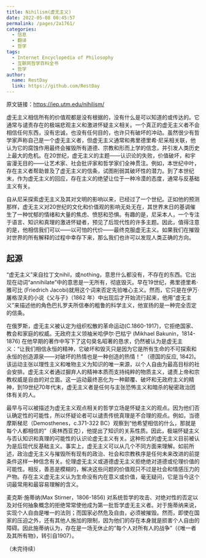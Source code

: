 ```yaml
---
title: Nihilism(虚无主义)
date: 2022-05-08 00:45:57
permalink: /pages/2a1761/
categories:
  - 信息
  - 翻译
  - 哲学
tags:
  - Internet Encyclopedia of Philosophy
  - 互联网哲学百科全书
  - 哲学
author: 
  name: RestDay
  link: https://github.com/RestDay
---
```


原文链接：<https://iep.utm.edu/nihilism/>

虚无主义相信所有的价值观都是没有根据的，没有什么是可以知道的或传达的。它通常与谴责存在的极端悲观主义和激进怀疑主义相关。一个真正的虚无主义者不会相信任何东西，没有忠诚，也没有任何目的，也许只有破坏的冲动。虽然很少有哲学家声称自己是一个虚无主义者，但虚无主义通常和弗里德里希·尼采相关联，他认为它的腐蚀作用最终会摧毁所有道德、宗教和形而上学的信念，并引发人类历史上最大的危机。在20世纪，虚无主义的主题——认识论的失败，价值破坏，和宇宙漫无目的——让艺术家、社会批评家和哲学家们全神贯注。例如，本世纪中叶，存在主义者帮助普及了虚无主义的信条，试图削弱其破坏性的潜力。到了本世纪末，作为虚无主义的回应，存在主义的绝望让位于一种冷漠的态度，通常与反基础主义有关。

自从尼采探索虚无主义及其对文明的影响以来，已经过了一个世纪。正如他的预测那样，虚无主义对20世纪的文化和价值观的影响无处无在，其世界末日的基调催生了一种忧郁的情绪和大量的焦虑、愤怒和恐惧。有趣的是，尼采本人，一个专注于语言、知识和真理的激进怀疑者，预见了后现代性的许多主题。因此，值得注意的是，他相信我们可以——以可怕的代价——最终克服虚无主义。如果我们在摧毁对世界的所有解释的过程中幸存下来，那么我们也许可以发现人类正确的方向。

## 起源

“虚无主义”来自拉丁文nihil，或nothing，意思什么都没有，不存在的东西。它出现在动词“annihilate”中的意思是一无所有，彻底毁灭。早在19世纪，弗里德里希·雅可比 (Friedrich Jacobi)就用这个词来否定先验唯心主义。然而，它只是在伊万·屠格涅夫的小说《父与子》（1862 年）中出现后才开始流行起来，他用“虚无主义”来描述他的角色巴扎罗夫所信奉的粗鲁的科学主义，他宣扬的是一种完全否定的信条。

在俄罗斯，虚无主义被认定为组织松散的革命运动(C.1860-1917)，它拒绝国家、教会和家庭的权威。无政府主义领袖米哈伊尔·巴枯宁 (Mikhael Bakunin，1814-1876) 在他早期的著作中写下了这句臭名昭著的恳求，仍然被认为是虚无主义：“让我们相信永恒的精神，它破坏和毁灭只是因为它是所有生命的不可探索和永恒的创造源泉——对破坏的热情也是一种创造的热情！” （德国的反应, 1842)。
该运动主张以理性主义和唯物主义为知识的唯一来源，以个人自由为最高目标的社会安排。虚无主义者通过摒弃人的精神本质而支持纯粹的物质主义，谴责上帝和宗教权威是自由的对立面。这一运动最终恶化为一种颠覆、破坏和无政府主义的精神，到19世纪70年代末，虚无主义者是任何与主张恐怖主义和暗杀的秘密政治团体有关的人。
 
 最早与可以被描述为虚无主义观点相关的哲学立场是怀疑主义的观点。因为他们否认确定性的可能性，所以怀疑论者可以谴责传统真理是不合理的观点。例如，当德摩斯梯尼（Demosthenes，c.371-322 BC）观察到“他希望相信的什么，那就是每个人都相信的”（奥林西亚克），他提出了知识的关系性质。因此，极端怀疑主义与否认知识和真理的可能性的认识论虚无主义有关。这种形式的虚无主义目前被认为是后现代反基础主义。事实上，虚无主义可以从几个不同方面来理解。如前所述，政治虚无主义与摧毁所有现有的政治、社会和宗教秩序是任何未来改进的前提条件这样一种信念有关。伦理虚无主义或道德虚无主义拒绝绝对道德或伦理价值的可能性。相反，善恶是模糊的，解决这些问题的价值观只不过是社会和情感压力的产物。存在主义虚无主义认为生命没有内在意义或价值，毫无疑问，它是当今这个词最常用和最容易理解的含义。

麦克斯·施蒂纳(Max Stirner，1806-1856) 对系统哲学的攻击、对绝对性的否定以及对任何抽象概念的拒绝常常使他成为第一批哲学虚无主义者。对于施蒂纳来说，实现个人自由是唯一的法则；而国家必然危及自由，必须被摧毁。然而，即使在国家的压迫之外，还有其他人施加的限制，因为他们的存在本身就是损害个人自由的障碍。因此施蒂纳认为，存在是一场无休止的“每个人对所有人的战争”（《唯一者及其所有物》，转引自1907）。

（未完待续）
